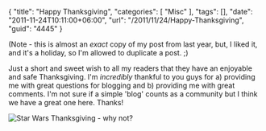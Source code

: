 {
	"title": "Happy Thanksgiving",
	"categories": [
		"Misc"
	],
	"tags": [],
	"date": "2011-11-24T10:11:00+06:00",
	"url": "/2011/11/24/Happy-Thanksgiving",
	"guid": "4445"
}

(Note - this is almost an <i>exact</i> copy of my post from last year, but, I liked it, and it's a holiday, so I'm allowed to duplicate a post. ;)

Just a short and sweet wish to all my readers that they have an enjoyable and safe Thanksgiving. I'm <i>incredibly</i> thankful to you guys for a) providing me with great questions for blogging and b) providing me with great comments. I'm not sure if a simple 'blog' counts as a community but I think we have a great one here. Thanks!


<img src="http://www.raymondcamden.com/images/starwars_thanksgiving1.jpg" title="Star Wars Thanksgiving - why not?" />